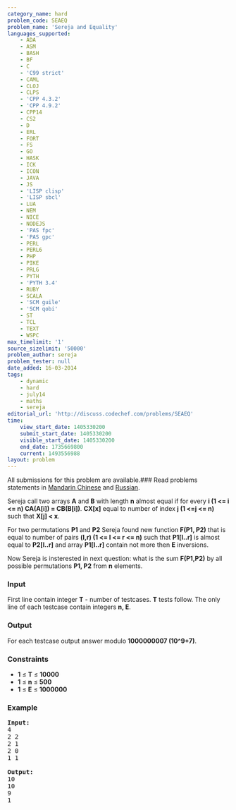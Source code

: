```yaml
---
category_name: hard
problem_code: SEAEQ
problem_name: 'Sereja and Equality'
languages_supported:
    - ADA
    - ASM
    - BASH
    - BF
    - C
    - 'C99 strict'
    - CAML
    - CLOJ
    - CLPS
    - 'CPP 4.3.2'
    - 'CPP 4.9.2'
    - CPP14
    - CS2
    - D
    - ERL
    - FORT
    - FS
    - GO
    - HASK
    - ICK
    - ICON
    - JAVA
    - JS
    - 'LISP clisp'
    - 'LISP sbcl'
    - LUA
    - NEM
    - NICE
    - NODEJS
    - 'PAS fpc'
    - 'PAS gpc'
    - PERL
    - PERL6
    - PHP
    - PIKE
    - PRLG
    - PYTH
    - 'PYTH 3.4'
    - RUBY
    - SCALA
    - 'SCM guile'
    - 'SCM qobi'
    - ST
    - TCL
    - TEXT
    - WSPC
max_timelimit: '1'
source_sizelimit: '50000'
problem_author: sereja
problem_tester: null
date_added: 16-03-2014
tags:
    - dynamic
    - hard
    - july14
    - maths
    - sereja
editorial_url: 'http://discuss.codechef.com/problems/SEAEQ'
time:
    view_start_date: 1405330200
    submit_start_date: 1405330200
    visible_start_date: 1405330200
    end_date: 1735669800
    current: 1493556988
layout: problem
---
```

All submissions for this problem are available.###  Read problems statements in [Mandarin Chinese](http://www.codechef.com/download/translated/JULY14/mandarin/SEAEQ.pdf) and [Russian](http://www.codechef.com/download/translated/JULY14/russian/SEAEQ.pdf).

Sereja call two arrays **A** and **B** with length **n** almost equal if for every **i (1 <= i <= n) CA(A\[i\]) = CB(B\[i\])**. **CX\[x\]** equal to number of index **j (1 <=j <= n)** such that **X\[j\] < x**.

For two permutations **P1** and **P2** Sereja found new function **F(P1, P2)** that is equal to number of pairs **(l,r) (1 <= l <= r <= n)** such that **P1\[l..r\]** is almost equal to **P2\[l..r\]** and array **P1\[l..r\]** contain not more then **E** inversions.

Now Sereja is insterested in next question: what is the sum **F(P1,P2)** by all possible permutations **P1, P2** from **n** elements.

### Input

First line contain integer **T** - number of testcases. **T** tests follow. The only line of each testcase contain integers **n, E**.

### Output

For each testcase output answer modulo **1000000007 (10^9+7)**.

### Constraints

- **1** ≤ **T** ≤ **10000**
- **1** ≤ **n** ≤ **500**
- **1** ≤ **E** ≤ **1000000**

### Example

<pre><b>Input:</b>
4
2 2
2 1
2 0
1 1

<b>Output:</b>
10
10
9
1


</pre>